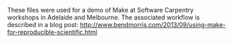 These files were used for a demo of Make at Software Carpentry workshops in 
Adelaide and Melbourne. The associated workflow is described in a blog post: 
<http://www.bendmorris.com/2013/09/using-make-for-reproducible-scientific.html>
